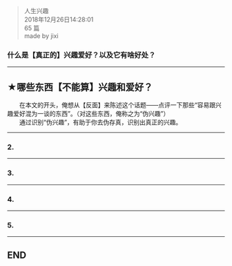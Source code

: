 > 人生兴趣  
> 2018年12月26日14:28:01       
> 65 篇  
>made by jixi  

### 什么是【真正的】兴趣爱好？以及它有啥好处？


----------


## ★哪些东西【不能算】兴趣和爱好？

　　在本文的开头，俺想从【反面】来陈述这个话题——点评一下那些“容易跟兴趣爱好混为一谈的东西”。（对这些东西，俺称之为“伪兴趣”）  
　　通过识别“伪兴趣”，有助于你去伪存真，识别出真正的兴趣。


----------

### 2. 


----------

### 3. 


----------

### 4. 


----------

### 5. 




----------
## END

